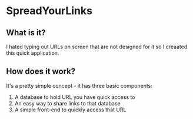 # SpreadYourLinks

## What is it?

I hated typing out URLs on screen that are not designed for it so I creaated this quick application.

## How does it work?

It's a pretty simple concept - it has three basic components:

1. A database to hold URL you have quick access to
2. An easy way to share links to that database
3. A simple front-end to quickly access that URL
